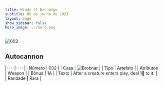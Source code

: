 ```yaml
---
title: Winds of Exchange
subtitle: 05 de junho de 2023
layout: page
show_sidebar: false
hero_image: ../hero.png
---
```


![002](https://mastervault-storage-prod.s3.amazonaws.com/media/card_front/en/600_002_5178d10ccb09_en.png)


## Autocannon

|----|----|
| Número | 002 |
| Casa | ![Brobnar](https://archonarcana.com/images/thumb/e/e0/Brobnar.png/22px-Brobnar.png "Brobnar") |
| Tipo | Artefato |
| Atributos | Weapon |
| Bônus | 1A |
| Texto | After a creature enters play, deal 1 to it. |
| Raridade | Rara |
